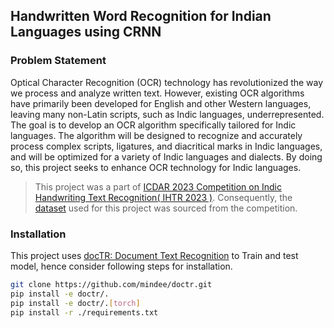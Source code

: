 ## Handwritten Word Recognition for Indian Languages using CRNN

### Problem Statement

Optical Character Recognition (OCR) technology has revolutionized the way we process and analyze written text. However, existing OCR algorithms have primarily been developed for English and other Western languages, leaving many non-Latin scripts, such as Indic languages, underrepresented. The goal is to develop an OCR algorithm specifically tailored for Indic languages. The algorithm will be designed to recognize and accurately process complex scripts, ligatures, and diacritical marks in Indic languages, and will be optimized for a variety of Indic languages and dialects. By doing so, this project seeks to enhance OCR technology for Indic languages.

> This project was a part of [ICDAR 2023 Competition on Indic Handwriting Text Recognition( IHTR 2023 )](https://ilocr.iiit.ac.in/ihtr/index.html). Consequently, the [dataset](https://ilocr.iiit.ac.in/ihtr/dataset.html) used for this project was sourced from the competition.

<!-- This project uses [docTR: Document Text Recognition](https://github.com/mindee/doctr) -->

### Installation

This project uses [docTR: Document Text Recognition](https://github.com/mindee/doctr) to Train and test model, hence consider following steps for installation.
```sh
git clone https://github.com/mindee/doctr.git
pip install -e doctr/.
pip install -e doctr/.[torch]
pip install -r ./requirements.txt
```

